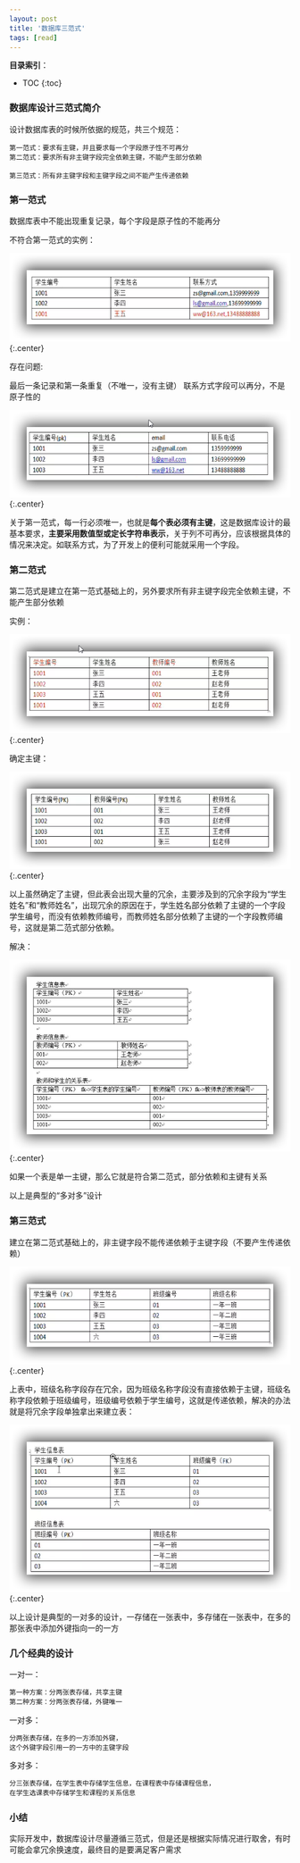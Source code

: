 ```yaml
---
layout: post
title: '数据库三范式'
tags: [read]
---
```


**目录索引**：

* TOC
{:toc}
### 数据库设计三范式简介

设计数据库表的时候所依据的规范，共三个规范：

```
第一范式：要求有主键，并且要求每一个字段原子性不可再分
第二范式：要求所有非主键字段完全依赖主键，不能产生部分依赖

第三范式：所有非主键字段和主键字段之间不能产生传递依赖
```

### 第一范式

数据库表中不能出现重复记录，每个字段是原子性的不能再分

不符合第一范式的实例：

![](../images/databaserule1.png){:.center}

存在问题:

最后一条记录和第一条重复（不唯一，没有主键）
联系方式字段可以再分，不是原子性的

![](../images/databaserule2.png){:.center}

关于第一范式，每一行必须唯一，也就是**每个表必须有主键**，这是数据库设计的最基本要求，**主要采用数值型或定长字符串表示**，关于列不可再分，应该根据具体的情况来决定。如联系方式，为了开发上的便利可能就采用一个字段。

### 第二范式

第二范式是建立在第一范式基础上的，另外要求所有非主键字段完全依赖主键，不能产生部分依赖

实例：

![](../images/databaserule3.png){:.center}

确定主键：

![](../images/databaserule4.png){:.center}

以上虽然确定了主键，但此表会出现大量的冗余，主要涉及到的冗余字段为“学生姓名”和“教师姓名”，出现冗余的原因在于，学生姓名部分依赖了主键的一个字段学生编号，而没有依赖教师编号，而教师姓名部分依赖了主键的一个字段教师编号，这就是第二范式部分依赖。

解决：

![](../images/databaserule5.png){:.center}

如果一个表是单一主键，那么它就是符合第二范式，部分依赖和主键有关系

以上是典型的“多对多”设计

### 第三范式 

建立在第二范式基础上的，非主键字段不能传递依赖于主键字段（不要产生传递依赖）

![](../images/databaserule6.png){:.center}

上表中，班级名称字段存在冗余，因为班级名称字段没有直接依赖于主键，班级名称字段依赖于班级编号，班级编号依赖于学生编号，这就是传递依赖，解决的办法就是将冗余字段单独拿出来建立表：

![](../images/databaserule7.png){:.center}

以上设计是典型的一对多的设计，一存储在一张表中，多存储在一张表中，在多的那张表中添加外键指向一的一方

### 几个经典的设计

一对一：

```sql
第一种方案：分两张表存储，共享主键
第二种方案：分两张表存储，外键唯一
```

一对多：

```sql
分两张表存储，在多的一方添加外键，
这个外键字段引用一的一方中的主键字段
```

多对多：

```sql
分三张表存储，在学生表中存储学生信息，在课程表中存储课程信息，
在学生选课表中存储学生和课程的关系信息
```

### 小结

实际开发中，数据库设计尽量遵循三范式，但是还是根据实际情况进行取舍，有时可能会拿冗余换速度，最终目的是要满足客户需求
